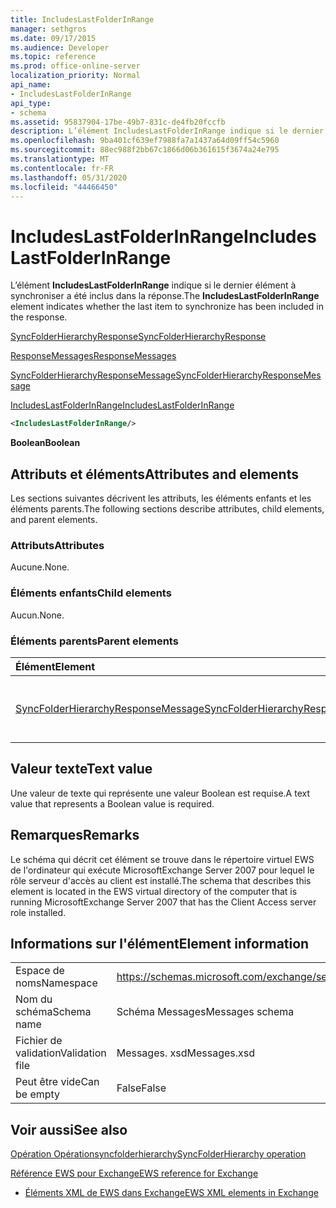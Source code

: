 ```yaml
---
title: IncludesLastFolderInRange
manager: sethgros
ms.date: 09/17/2015
ms.audience: Developer
ms.topic: reference
ms.prod: office-online-server
localization_priority: Normal
api_name:
- IncludesLastFolderInRange
api_type:
- schema
ms.assetid: 95837904-17be-49b7-831c-de4fb20fccfb
description: L’élément IncludesLastFolderInRange indique si le dernier élément à synchroniser a été inclus dans la réponse.
ms.openlocfilehash: 9ba401cf639ef7988fa7a1437a64d09ff54c5960
ms.sourcegitcommit: 88ec988f2bb67c1866d06b361615f3674a24e795
ms.translationtype: MT
ms.contentlocale: fr-FR
ms.lasthandoff: 05/31/2020
ms.locfileid: "44466450"
---
```

# <a name="includeslastfolderinrange"></a><span data-ttu-id="71e9b-103">IncludesLastFolderInRange</span><span class="sxs-lookup"><span data-stu-id="71e9b-103">IncludesLastFolderInRange</span></span>

<span data-ttu-id="71e9b-104">L’élément **IncludesLastFolderInRange** indique si le dernier élément à synchroniser a été inclus dans la réponse.</span><span class="sxs-lookup"><span data-stu-id="71e9b-104">The **IncludesLastFolderInRange** element indicates whether the last item to synchronize has been included in the response.</span></span> 
  
[<span data-ttu-id="71e9b-105">SyncFolderHierarchyResponse</span><span class="sxs-lookup"><span data-stu-id="71e9b-105">SyncFolderHierarchyResponse</span></span>](syncfolderhierarchyresponse.md)
  
[<span data-ttu-id="71e9b-106">ResponseMessages</span><span class="sxs-lookup"><span data-stu-id="71e9b-106">ResponseMessages</span></span>](responsemessages.md)
  
[<span data-ttu-id="71e9b-107">SyncFolderHierarchyResponseMessage</span><span class="sxs-lookup"><span data-stu-id="71e9b-107">SyncFolderHierarchyResponseMessage</span></span>](syncfolderhierarchyresponsemessage.md)
  
[<span data-ttu-id="71e9b-108">IncludesLastFolderInRange</span><span class="sxs-lookup"><span data-stu-id="71e9b-108">IncludesLastFolderInRange</span></span>](includeslastfolderinrange.md)
  
```xml
<IncludesLastFolderInRange/>
```

 <span data-ttu-id="71e9b-109">**Boolean**</span><span class="sxs-lookup"><span data-stu-id="71e9b-109">**Boolean**</span></span>
## <a name="attributes-and-elements"></a><span data-ttu-id="71e9b-110">Attributs et éléments</span><span class="sxs-lookup"><span data-stu-id="71e9b-110">Attributes and elements</span></span>

<span data-ttu-id="71e9b-111">Les sections suivantes décrivent les attributs, les éléments enfants et les éléments parents.</span><span class="sxs-lookup"><span data-stu-id="71e9b-111">The following sections describe attributes, child elements, and parent elements.</span></span>
  
### <a name="attributes"></a><span data-ttu-id="71e9b-112">Attributs</span><span class="sxs-lookup"><span data-stu-id="71e9b-112">Attributes</span></span>

<span data-ttu-id="71e9b-113">Aucune.</span><span class="sxs-lookup"><span data-stu-id="71e9b-113">None.</span></span>
  
### <a name="child-elements"></a><span data-ttu-id="71e9b-114">Éléments enfants</span><span class="sxs-lookup"><span data-stu-id="71e9b-114">Child elements</span></span>

<span data-ttu-id="71e9b-115">Aucun.</span><span class="sxs-lookup"><span data-stu-id="71e9b-115">None.</span></span>
  
### <a name="parent-elements"></a><span data-ttu-id="71e9b-116">Éléments parents</span><span class="sxs-lookup"><span data-stu-id="71e9b-116">Parent elements</span></span>

|<span data-ttu-id="71e9b-117">**Élément**</span><span class="sxs-lookup"><span data-stu-id="71e9b-117">**Element**</span></span>|<span data-ttu-id="71e9b-118">**Description**</span><span class="sxs-lookup"><span data-stu-id="71e9b-118">**Description**</span></span>|
|:-----|:-----|
|[<span data-ttu-id="71e9b-119">SyncFolderHierarchyResponseMessage</span><span class="sxs-lookup"><span data-stu-id="71e9b-119">SyncFolderHierarchyResponseMessage</span></span>](syncfolderhierarchyresponsemessage.md) <br/> |<span data-ttu-id="71e9b-120">Contient l’État et le résultat d’une demande Opérationsyncfolderhierarchy.</span><span class="sxs-lookup"><span data-stu-id="71e9b-120">Contains the status and result of a SyncFolderHierarchy request.</span></span>  <br/> |
   
## <a name="text-value"></a><span data-ttu-id="71e9b-121">Valeur texte</span><span class="sxs-lookup"><span data-stu-id="71e9b-121">Text value</span></span>

<span data-ttu-id="71e9b-122">Une valeur de texte qui représente une valeur Boolean est requise.</span><span class="sxs-lookup"><span data-stu-id="71e9b-122">A text value that represents a Boolean value is required.</span></span>
  
## <a name="remarks"></a><span data-ttu-id="71e9b-123">Remarques</span><span class="sxs-lookup"><span data-stu-id="71e9b-123">Remarks</span></span>

<span data-ttu-id="71e9b-124">Le schéma qui décrit cet élément se trouve dans le répertoire virtuel EWS de l'ordinateur qui exécute MicrosoftExchange Server 2007 pour lequel le rôle serveur d'accès au client est installé.</span><span class="sxs-lookup"><span data-stu-id="71e9b-124">The schema that describes this element is located in the EWS virtual directory of the computer that is running MicrosoftExchange Server 2007 that has the Client Access server role installed.</span></span>
  
## <a name="element-information"></a><span data-ttu-id="71e9b-125">Informations sur l'élément</span><span class="sxs-lookup"><span data-stu-id="71e9b-125">Element information</span></span>

|||
|:-----|:-----|
|<span data-ttu-id="71e9b-126">Espace de noms</span><span class="sxs-lookup"><span data-stu-id="71e9b-126">Namespace</span></span>  <br/> |https://schemas.microsoft.com/exchange/services/2006/messages  <br/> |
|<span data-ttu-id="71e9b-127">Nom du schéma</span><span class="sxs-lookup"><span data-stu-id="71e9b-127">Schema name</span></span>  <br/> |<span data-ttu-id="71e9b-128">Schéma Messages</span><span class="sxs-lookup"><span data-stu-id="71e9b-128">Messages schema</span></span>  <br/> |
|<span data-ttu-id="71e9b-129">Fichier de validation</span><span class="sxs-lookup"><span data-stu-id="71e9b-129">Validation file</span></span>  <br/> |<span data-ttu-id="71e9b-130">Messages. xsd</span><span class="sxs-lookup"><span data-stu-id="71e9b-130">Messages.xsd</span></span>  <br/> |
|<span data-ttu-id="71e9b-131">Peut être vide</span><span class="sxs-lookup"><span data-stu-id="71e9b-131">Can be empty</span></span>  <br/> |<span data-ttu-id="71e9b-132">False</span><span class="sxs-lookup"><span data-stu-id="71e9b-132">False</span></span>  <br/> |
   
## <a name="see-also"></a><span data-ttu-id="71e9b-133">Voir aussi</span><span class="sxs-lookup"><span data-stu-id="71e9b-133">See also</span></span>



[<span data-ttu-id="71e9b-134">Opération Opérationsyncfolderhierarchy</span><span class="sxs-lookup"><span data-stu-id="71e9b-134">SyncFolderHierarchy operation</span></span>](syncfolderhierarchy-operation.md)


[<span data-ttu-id="71e9b-135">Référence EWS pour Exchange</span><span class="sxs-lookup"><span data-stu-id="71e9b-135">EWS reference for Exchange</span></span>](ews-reference-for-exchange.md)
  
- [<span data-ttu-id="71e9b-136">Éléments XML de EWS dans Exchange</span><span class="sxs-lookup"><span data-stu-id="71e9b-136">EWS XML elements in Exchange</span></span>](ews-xml-elements-in-exchange.md)

